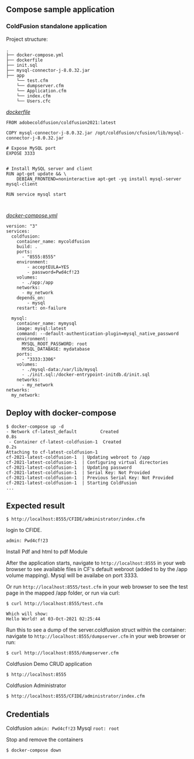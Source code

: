 ## Compose sample application
### ColdFusion standalone application

Project structure:
```
.
├── docker-compose.yml
├── dockerfile
├── init.sql
├── mysql-connector-j-8.0.32.jar
├── app
    └── test.cfm
    └── dumpserver.cfm
    └── Application.cfm
    └── index.cfm
    └── Users.cfc

```
[_dockerfile_](dockerfile)
```
FROM adobecoldfusion/coldfusion2021:latest

COPY mysql-connector-j-8.0.32.jar /opt/coldfusion/cfusion/lib/mysql-connector-j-8.0.32.jar

# Expose MySQL port
EXPOSE 3333


# Install MySQL server and client
RUN apt-get update && \
    DEBIAN_FRONTEND=noninteractive apt-get -yq install mysql-server mysql-client

RUN service mysql start



```

[_docker-compose.yml_](docker-compose.yml)
```
version: "3"
services:
  coldfusion:
    container_name: mycoldfusion
    build: .
    ports:
      - "8555:8555"
    environment:
        - acceptEULA=YES
        - password=Pwd4cf!23
    volumes:
      - ./app:/app
    networks:
      - my_network
    depends_on:
        - mysql
    restart: on-failure

  mysql:
    container_name: mymysql
    image: mysql:latest
    command: --default-authentication-plugin=mysql_native_password
    environment:
      MYSQL_ROOT_PASSWORD: root
      MYSQL_DATABASE: mydatabase
    ports:
      - "3333:3306"
    volumes:
      - ./mysql-data:/var/lib/mysql
      - ./init.sql:/docker-entrypoint-initdb.d/init.sql
    networks:
      - my_network
networks:
  my_network:

```

## Deploy with docker-compose

```
$ docker-compose up -d
- Network cf-latest_default         Created                                                                       0.8s
 - Container cf-latest-coldfusion-1  Created                                                                       0.2s
Attaching to cf-latest-coldfusion-1
cf-2021-latest-coldfusion-1  | Updating webroot to /app
cf-2021-latest-coldfusion-1  | Configuring virtual directories
cf-2021-latest-coldfusion-1  | Updating password
cf-2021-latest-coldfusion-1  | Serial Key: Not Provided       
cf-2021-latest-coldfusion-1  | Previous Serial Key: Not Provided
cf-2021-latest-coldfusion-1  | Starting ColdFusion
...
```

## Expected result

```
$ http://localhost:8555/CFIDE/administrator/index.cfm
```
login to CFIDE.

  ```
  admin: Pwd4cf!23
  ```
Install Pdf and html to pdf Module 

After the application starts, navigate to `http://localhost:8555` in your web browser to see available files in CF's default webroot (added to by the /app volume mapping). Mysql will be availabe on port 3333.

Or run `http://localhost:8555/test.cfm` in your web browser to see the test page in the mapped /app folder, or run via curl:
```
$ curl http://localhost:8555/test.cfm

Which will show:
Hello World! at 03-Oct-2021 02:25:44
```
Run this to see a dump of the server.coldfusion struct within the container: navigate to `http://localhost:8555/dumpserver.cfm` in your web browser or run:
```
$ curl http://localhost:8555/dumpserver.cfm
```
Coldfusion Demo CRUD application
```
$ http://localhost:8555
```
Coldfusion Administrator
```
$ http://localhost:8555/CFIDE/administrator/index.cfm
```

## Credentials

Coldfusion
    ```
    admin: Pwd4cf!23
    ```
Mysql
    ```
    root: root
    ```


Stop and remove the containers
```
$ docker-compose down
```